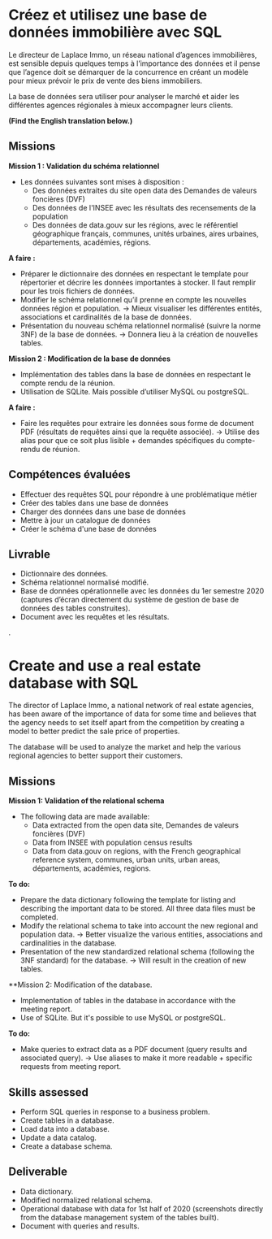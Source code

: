 # Créez et utilisez une base de données immobilière avec SQL

Le directeur de Laplace Immo, un réseau national d’agences immobilières, est sensible depuis quelques temps à l’importance des données et il pense que l’agence doit se démarquer de la concurrence en créant un modèle pour mieux prévoir le prix de vente des biens immobiliers.

La base de données sera utiliser pour analyser le marché et aider les différentes agences régionales à mieux accompagner leurs clients.

**(Find the English translation below.)**

## Missions

**Mission 1 : Validation du schéma relationnel**

* Les données suivantes sont mises à disposition :
    - Des données extraites du site open data des Demandes de valeurs foncières (DVF)
    - Des données de l'INSEE avec les résultats des recensements de la population
    - Des données de data.gouv sur les régions, avec le référentiel géographique français, communes, unités urbaines, aires urbaines, départements, académies, régions.

**A faire :**
* Préparer le dictionnaire des données en respectant le template pour répertorier et décrire les données importantes à stocker. Il faut remplir pour les trois fichiers de données.
* Modifier le schéma relationnel qu’il prenne en compte les nouvelles données région et population. → Mieux visualiser les différentes entités, associations et cardinalités de la base de données.
* Présentation du nouveau schéma relationnel normalisé (suivre la norme 3NF) de la base de données. → Donnera lieu à la création de nouvelles tables.

**Mission 2 : Modification de la base de données**

* Implémentation des tables dans la base de données en respectant le compte rendu de la réunion.
* Utilisation de SQLite. Mais possible d’utiliser MySQL ou postgreSQL.

**A faire :**
* Faire les requêtes pour extraire les données sous forme de document PDF (résultats de requêtes ainsi que la requête associée). → Utilise des alias pour que ce soit plus lisible + demandes spécifiques du compte-rendu de réunion.

## Compétences évaluées

* Effectuer des requêtes SQL pour répondre à une problématique métier
* Créer des tables dans une base de données
* Charger des données dans une base de données
* Mettre à jour un catalogue de données
* Créer le schéma d'une base de données

## Livrable

* Dictionnaire des données.
* Schéma relationnel normalisé modifié.
* Base de données opérationnelle avec les données du 1er semestre 2020 (captures d’écran directement du système de gestion de base de données des tables construites).
* Document avec les requêtes et les résultats.

.

# Create and use a real estate database with SQL

The director of Laplace Immo, a national network of real estate agencies, has been aware of the importance of data for some time and believes that the agency needs to set itself apart from the competition by creating a model to better predict the sale price of properties.

The database will be used to analyze the market and help the various regional agencies to better support their customers.

## Missions

**Mission 1: Validation of the relational schema** 

* The following data are made available:
    - Data extracted from the open data site, Demandes de valeurs foncières (DVF)
    - Data from INSEE with population census results
    - Data from data.gouv on regions, with the French geographical reference system, communes, urban units, urban areas, départements, académies, regions.

**To do:**
* Prepare the data dictionary following the template for listing and describing the important data to be stored. All three data files must be completed.
* Modify the relational schema to take into account the new regional and population data. → Better visualize the various entities, associations and cardinalities in the database.
* Presentation of the new standardized relational schema (following the 3NF standard) for the database. → Will result in the creation of new tables.

**Mission 2: Modification of the database.

* Implementation of tables in the database in accordance with the meeting report.
* Use of SQLite. But it's possible to use MySQL or postgreSQL.

**To do:**
* Make queries to extract data as a PDF document (query results and associated query). → Use aliases to make it more readable + specific requests from meeting report.

## Skills assessed

* Perform SQL queries in response to a business problem.
* Create tables in a database.
* Load data into a database.
* Update a data catalog.
* Create a database schema.
  
## Deliverable

* Data dictionary.
* Modified normalized relational schema.
* Operational database with data for 1st half of 2020 (screenshots directly from the database management system of the tables built).
* Document with queries and results.

